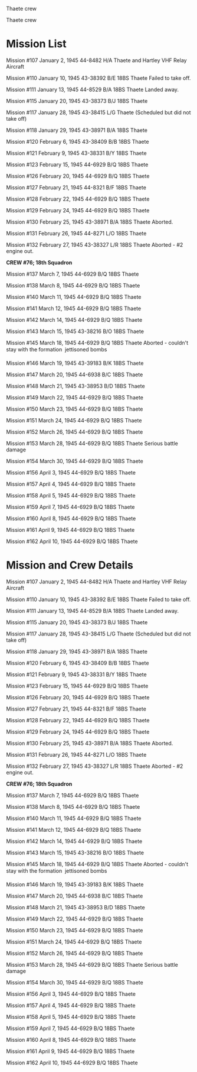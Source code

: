 





Thaete crew






 




Thaete crew

# Mission List

Mission #107 January 2, 1945 44-8482 H/A Thaete and Hartley
VHF Relay Aircraft

Mission #110 January 10, 1945 43-38392 B/E 18BS
Thaete Failed to
take off.

Mission #111 January 13, 1945 44-8529 B/A 18BS
Thaete Landed
away.

Mission #115 January 20, 1945 43-38373 B/J 18BS Thaete

Mission #117 January 28, 1945 43-38415 L/G
Thaete
(Scheduled but did not take off)

Mission #118 January 29, 1945 43-38971 B/A 18BS Thaete

Mission #120 February 6, 1945 43-38409 B/B 18BS Thaete

Mission #121 February 9, 1945 43-38331 B/Y 18BS Thaete

Mission #123 February 15, 1945 44-6929 B/Q 18BS Thaete

Mission #126 February 20, 1945 44-6929 B/Q 18BS Thaete

Mission #127 February 21, 1945 44-8321 B/F 18BS Thaete

Mission #128 February 22, 1945 44-6929 B/Q 18BS Thaete

Mission #129 February 24, 1945 44-6929 B/Q 18BS Thaete

Mission #130 February 25, 1945 43-38971 B/A 18BS
Thaete Aborted.

Mission #131 February 26, 1945 44-8271 L/O 18BS Thaete

Mission #132 February 27, 1945 43-38327 L/R 18BS
Thaete Aborted \- #2 engine out.

**CREW #76; 18th Squadron**

Mission #137 March 7, 1945 44-6929 B/Q 18BS Thaete

Mission #138 March 8, 1945 44-6929 B/Q 18BS Thaete

Mission #140 March 11, 1945 44-6929 B/Q 18BS Thaete

Mission #141 March 12, 1945 44-6929 B/Q 18BS Thaete

Mission #142 March 14, 1945 44-6929 B/Q 18BS Thaete

Mission #143 March 15, 1945 43-38216 B/O 18BS Thaete

Mission #145 March 18, 1945 44-6929 B/Q 18BS
Thaete
Aborted \- couldn't stay with the formation  jettisoned bombs

Mission #146 March 19, 1945 43-39183 B/K 18BS Thaete

Mission #147 March 20, 1945 44-6938 B/C 18BS Thaete

Mission #148 March 21, 1945 43-38953 B/D 18BS Thaete

Mission #149 March 22, 1945 44-6929 B/Q 18BS Thaete

Mission #150 March 23, 1945 44-6929 B/Q 18BS Thaete

Mission #151 March 24, 1945 44-6929 B/Q 18BS Thaete

Mission #152 March 26, 1945 44-6929 B/Q 18BS Thaete

Mission #153 March 28, 1945 44-6929 B/Q 18BS
Thaete
Serious battle damage

Mission #154 March 30, 1945 44-6929 B/Q 18BS Thaete

Mission #156 April 3, 1945 44-6929 B/Q 18BS Thaete

Mission #157 April 4, 1945 44-6929 B/Q 18BS Thaete

Mission #158 April 5, 1945 44-6929 B/Q 18BS Thaete

Mission #159 April 7, 1945 44-6929 B/Q 18BS Thaete

Mission #160 April 8, 1945 44-6929 B/Q 18BS Thaete

Mission #161 April 9, 1945 44-6929 B/Q 18BS Thaete

Mission #162 April 10, 1945 44-6929 B/Q 18BS Thaete

# Mission and Crew Details

Mission #107 January 2, 1945 44-8482 H/A Thaete and Hartley
VHF Relay Aircraft

Mission #110 January 10, 1945 43-38392 B/E 18BS
Thaete Failed to
take off.

Mission #111 January 13, 1945 44-8529 B/A 18BS
Thaete Landed
away.

Mission #115 January 20, 1945 43-38373 B/J 18BS Thaete

Mission #117 January 28, 1945 43-38415 L/G
Thaete
(Scheduled but did not take off)

Mission #118 January 29, 1945 43-38971 B/A 18BS Thaete

Mission #120 February 6, 1945 43-38409 B/B 18BS Thaete

Mission #121 February 9, 1945 43-38331 B/Y 18BS Thaete

Mission #123 February 15, 1945 44-6929 B/Q 18BS Thaete

Mission #126 February 20, 1945 44-6929 B/Q 18BS Thaete

Mission #127 February 21, 1945 44-8321 B/F 18BS Thaete

Mission #128 February 22, 1945 44-6929 B/Q 18BS Thaete

Mission #129 February 24, 1945 44-6929 B/Q 18BS Thaete

Mission #130 February 25, 1945 43-38971 B/A 18BS
Thaete Aborted.

Mission #131 February 26, 1945 44-8271 L/O 18BS Thaete

Mission #132 February 27, 1945 43-38327 L/R 18BS
Thaete Aborted \- #2 engine out.

**CREW #76; 18th Squadron**

Mission #137 March 7, 1945 44-6929 B/Q 18BS Thaete

Mission #138 March 8, 1945 44-6929 B/Q 18BS Thaete

Mission #140 March 11, 1945 44-6929 B/Q 18BS Thaete

Mission #141 March 12, 1945 44-6929 B/Q 18BS Thaete

Mission #142 March 14, 1945 44-6929 B/Q 18BS Thaete

Mission #143 March 15, 1945 43-38216 B/O 18BS Thaete

Mission #145 March 18, 1945 44-6929 B/Q 18BS
Thaete
Aborted \- couldn't stay with the formation  jettisoned bombs

Mission #146 March 19, 1945 43-39183 B/K 18BS Thaete

Mission #147 March 20, 1945 44-6938 B/C 18BS Thaete

Mission #148 March 21, 1945 43-38953 B/D 18BS Thaete

Mission #149 March 22, 1945 44-6929 B/Q 18BS Thaete

Mission #150 March 23, 1945 44-6929 B/Q 18BS Thaete

Mission #151 March 24, 1945 44-6929 B/Q 18BS Thaete

Mission #152 March 26, 1945 44-6929 B/Q 18BS Thaete

Mission #153 March 28, 1945 44-6929 B/Q 18BS
Thaete
Serious battle damage

Mission #154 March 30, 1945 44-6929 B/Q 18BS Thaete

Mission #156 April 3, 1945 44-6929 B/Q 18BS Thaete

Mission #157 April 4, 1945 44-6929 B/Q 18BS Thaete

Mission #158 April 5, 1945 44-6929 B/Q 18BS Thaete

Mission #159 April 7, 1945 44-6929 B/Q 18BS Thaete

Mission #160 April 8, 1945 44-6929 B/Q 18BS Thaete

Mission #161 April 9, 1945 44-6929 B/Q 18BS Thaete

Mission #162 April 10, 1945 44-6929 B/Q 18BS Thaete




